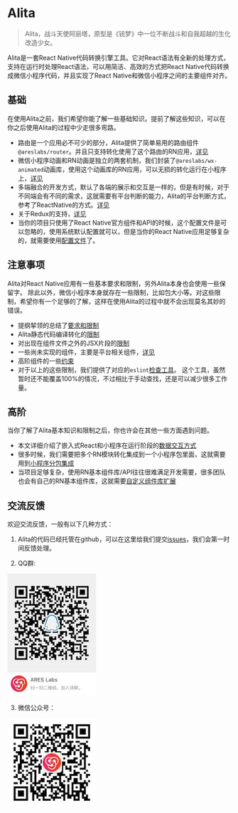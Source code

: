 # Alita
> Alita，战斗天使阿丽塔，原型是《铳梦》中一位不断战斗和自我超越的生化改造少女。

Alita是一套React Native代码转换引擎工具。它对React语法有全新的处理方式，支持在运行时处理React语法，可以用简洁、高效的方式把React Native代码转换成微信小程序代码，并且实现了React Native和微信小程序之间的主要组件对齐。


## 基础
在使用Alita之前，我们希望你能了解一些基础知识。提前了解这些知识，可以在你之后使用Alita的过程中少走很多弯路。

* 路由是一个应用必不可少的部分，Alita提供了简单易用的路由组件`@areslabs/router`。并且只支持转化使用了这个路由的RN应用，[详见](./路由.md)
* 微信小程序动画和RN动画是独立的两套机制，我们封装了`@areslabs/wx-animated`动画库，使用这个动画库的RN应用，可以无损的转化运行在小程序上，[详见](./动画.md)
* 多端融合的开发方式，默认了各端的展示和交互是一样的，但是有时候，对于不同端会有不同的需求，这就需要有平台判断的能力，Alita的平台判断方式，参考了ReactNative的方式。[详见](./平台判断.md)
* 关于Redux的支持，[详见](./支持Redux.md)
* 当你的项目只使用了React Native官方组件和API的时候，这个配置文件是可以忽略的，使用系统默认配置就可以，但是当你的React Native应用足够复杂的，就需要使用[配置文件](./配置文件.md)了。

## 注意事项
Alita对React Native应用有一些基本要求和限制，另外Alita本身也会使用一些保留字。 除此以外，微信小程序本身就存在一些限制，比如包大小等。对这些限制，希望你有一个足够的了解，这样在使用Alita的过程中就不会出现莫名其妙的错误。

* 提纲挈领的总结了[要求和限制](./要求与限制.md)
* Alita静态代码编译转化的[限制](./静态限制.md)
* 对出现在组件文件之外的JSX片段的[限制](./外部JSX片段.md)
* 一些尚未实现的组件，主要是平台相关组件，[详见](./未实现组件和API.md)
* 高阶组件的一些[约束](./高阶组件.md)
* 对于以上的这些限制，我们提供了对应的`eslint`[检查工具](./代码检查&Eslint.md)。 这个工具，虽然暂时还不能覆盖100%的情况，不过相比于手动查找，还是可以减少很多工作量。

## 高阶
当你了解了Alita基本知识和限制之后，你也许会在其他一些方面遇到问题。

* 本文详细介绍了嵌入式React和小程序在运行阶段的[数据交互方式](./React与小程序的数据交换方式.md)
* 很多时候，我们需要把多个RN模块转化集成到一个小程序包里面，这就需要用到[小程序分包集成](./小程序分包集成.md)
* 当项目足够复杂，使用RN基本组件库/API往往很难满足开发需要，很多团队也会有自己的RN基本组件库，这就需要[自定义组件库扩展](./自定义组件库扩展.md)


## 交流反馈
欢迎交流反馈，一般有以下几种方式：

1. Alita的代码已经托管在github，可以在这里给我们提交[issues](https://github.com/areslabs/alita/issues)，我们会第一时间反馈处理。

2. QQ群:

![](./static/qqgroup.jpg)
    

3. 微信公众号：

![](./static/gzh.jpg)

